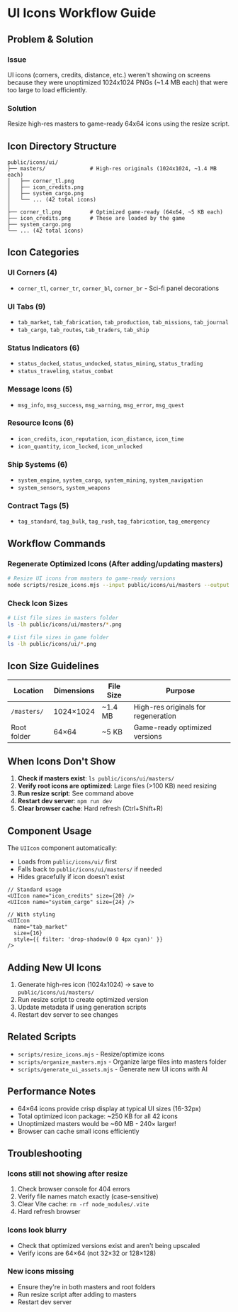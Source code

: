 # UI Icons Workflow Guide

## Problem & Solution

### Issue
UI icons (corners, credits, distance, etc.) weren't showing on screens because they were unoptimized 1024x1024 PNGs (~1.4 MB each) that were too large to load efficiently.

### Solution
Resize high-res masters to game-ready 64x64 icons using the resize script.

## Icon Directory Structure

```
public/icons/ui/
├── masters/              # High-res originals (1024x1024, ~1.4 MB each)
│   ├── corner_tl.png
│   ├── icon_credits.png
│   ├── system_cargo.png
│   └── ... (42 total icons)
│
├── corner_tl.png         # Optimized game-ready (64x64, ~5 KB each)
├── icon_credits.png      # These are loaded by the game
├── system_cargo.png
└── ... (42 total icons)
```

## Icon Categories

### UI Corners (4)
- `corner_tl`, `corner_tr`, `corner_bl`, `corner_br` - Sci-fi panel decorations

### UI Tabs (9)
- `tab_market`, `tab_fabrication`, `tab_production`, `tab_missions`, `tab_journal`
- `tab_cargo`, `tab_routes`, `tab_traders`, `tab_ship`

### Status Indicators (6)
- `status_docked`, `status_undocked`, `status_mining`, `status_trading`
- `status_traveling`, `status_combat`

### Message Icons (5)
- `msg_info`, `msg_success`, `msg_warning`, `msg_error`, `msg_quest`

### Resource Icons (6)
- `icon_credits`, `icon_reputation`, `icon_distance`, `icon_time`
- `icon_quantity`, `icon_locked`, `icon_unlocked`

### Ship Systems (6)
- `system_engine`, `system_cargo`, `system_mining`, `system_navigation`
- `system_sensors`, `system_weapons`

### Contract Tags (5)
- `tag_standard`, `tag_bulk`, `tag_rush`, `tag_fabrication`, `tag_emergency`

## Workflow Commands

### Regenerate Optimized Icons (After adding/updating masters)
```bash
# Resize UI icons from masters to game-ready versions
node scripts/resize_icons.mjs --input public/icons/ui/masters --output public/icons/ui --size 64 --force
```

### Check Icon Sizes
```bash
# List file sizes in masters folder
ls -lh public/icons/ui/masters/*.png

# List file sizes in game folder
ls -lh public/icons/ui/*.png
```

## Icon Size Guidelines

| Location | Dimensions | File Size | Purpose |
|----------|-----------|-----------|---------|
| `/masters/` | 1024×1024 | ~1.4 MB | High-res originals for regeneration |
| Root folder | 64×64 | ~5 KB | Game-ready optimized versions |

## When Icons Don't Show

1. **Check if masters exist**: `ls public/icons/ui/masters/`
2. **Verify root icons are optimized**: Large files (>100 KB) need resizing
3. **Run resize script**: See command above
4. **Restart dev server**: `npm run dev`
5. **Clear browser cache**: Hard refresh (Ctrl+Shift+R)

## Component Usage

The `UIIcon` component automatically:
- Loads from `public/icons/ui/` first
- Falls back to `public/icons/ui/masters/` if needed
- Hides gracefully if icon doesn't exist

```tsx
// Standard usage
<UIIcon name="icon_credits" size={20} />
<UIIcon name="system_cargo" size={24} />

// With styling
<UIIcon 
  name="tab_market" 
  size={16} 
  style={{ filter: 'drop-shadow(0 0 4px cyan)' }} 
/>
```

## Adding New UI Icons

1. Generate high-res icon (1024x1024) → save to `public/icons/ui/masters/`
2. Run resize script to create optimized version
3. Update metadata if using generation scripts
4. Restart dev server to see changes

## Related Scripts

- `scripts/resize_icons.mjs` - Resize/optimize icons
- `scripts/organize_masters.mjs` - Organize large files into masters folder
- `scripts/generate_ui_assets.mjs` - Generate new UI icons with AI

## Performance Notes

- 64×64 icons provide crisp display at typical UI sizes (16-32px)
- Total optimized icon package: ~250 KB for all 42 icons
- Unoptimized masters would be ~60 MB - 240× larger!
- Browser can cache small icons efficiently

## Troubleshooting

### Icons still not showing after resize
1. Check browser console for 404 errors
2. Verify file names match exactly (case-sensitive)
3. Clear Vite cache: `rm -rf node_modules/.vite`
4. Hard refresh browser

### Icons look blurry
- Check that optimized versions exist and aren't being upscaled
- Verify icons are 64×64 (not 32×32 or 128×128)

### New icons missing
- Ensure they're in both masters and root folders
- Run resize script after adding to masters
- Restart dev server


